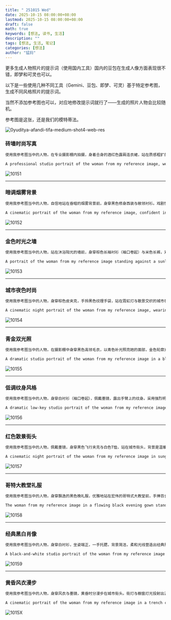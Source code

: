 ```yaml
---
title: " 251015 Wed"
date: 2025-10-15 08:00:00+08:00
lastmod: 2025-10-15 08:00:00+08:00
draft: false
math: true
keywords: [想法, 读书, 生活]
description: ""
tags: [想法, 生活, 笔记]
categories: [想法]
author: "猛犸"
---
```


更多生成人物照片的提示词（使用国内工具）国内的豆包在生成人像方面表现很不错，即梦和可灵也可以。

以下是一些使用几种不同工具（Gemini、豆包、即梦、可灵）基于特定参考图，生成不同风格照片的提示词。

当然不添加参考图也可以，对应地修改提示词就行了——生成的照片人物会比较随机。

参考图是这张，还是我们的模特蒂法。

![0yuditya-afandi-tifa-medium-shot4-web-res](https://1-1256632535.cos.ap-beijing.myqcloud.com/img/0yuditya-afandi-tifa-medium-shot4-web-res.jpg)

### 砖墙时尚写真

```markdown
使用我参考图当中的人物，在专业摄影棚内拍摄，身着合身的酒红色露肩连衣裙，站在质感粗犷的砖墙背景前。柔和而富有修饰感的灯光凸显她的五官，整体呈现杂志级时尚摄影风格。
```

```markdown
A professional studio portrait of the woman from my reference image, wearing a fitted burgundy off-shoulder dress, standing against a rustic brick wall background. Soft flattering light enhances her features, in an editorial fashion photography style.
```

![10151](https://1-1256632535.cos.ap-beijing.myqcloud.com/img/10151.png)

---

### 暗调烟雾背景

```markdown
使用我参考图当中的人物，自信地站在昏暗的烟雾背景前，身穿黑色修身西装与敞领衬衫。戏剧性且情绪化的灯光以柔和阴影勾勒她的面部轮廓，细节清晰、质感丰富，呈现高级影棚人像风格与浅景深效果。
```

```markdown
A cinematic portrait of the woman from my reference image, confident in a sleek black suit and open-collar shirt, standing against a dark smoky background. Dramatic moody lighting highlights her face with soft shadows, sharp detail, and rich contrast. Fine textures in fabric and skin, studio photography style, shallow depth of field.
```

![10152](https://1-1256632535.cos.ap-beijing.myqcloud.com/img/10152.png)

---

### 金色时光之墙

```markdown
使用我参考图当中的人物，站在沐浴阳光的墙前，身穿棕色长袖衬衫（袖口卷起）与米色长裤，双手插兜，腕间佩戴时尚腕表。温暖的金色时光光线在她的脸庞与墙面上投下柔和阴影，细节锐利，时尚摄影风格。
```

```markdown
A portrait of the woman from my reference image standing against a sunlit wall, wearing a brown button-down shirt with rolled sleeves and beige trousers, hands in pockets, stylish wristwatch visible. Warm golden-hour lighting casts soft shadows across her face and wall, sharp detail, fashion photography style.
```

![10153](https://1-1256632535.cos.ap-beijing.myqcloud.com/img/10153.png)

---

### 城市夜色时尚

```markdown
使用我参考图当中的人物，身穿棕色皮夹克，手拎黑色纹理手袋，站在霓虹灯与散景交织的城市夜街上。柔和定向的灯光照亮她的脸庞，与模糊的夜色背景形成对比。使用高速镜头拍摄，浅景深，展现都市夜生活氛围。
```

```markdown
A cinematic night portrait of the woman from my reference image, wearing a brown leather jacket and carrying a textured black purse, standing on a city street with neon lights and bokeh in the background. The lighting is soft and directional, highlighting her face against the dark, blurred background. Shot on a fast lens, shallow depth of field, urban nightlife mood.
```

![10154](https://1-1256632535.cos.ap-beijing.myqcloud.com/img/10154.png)

---

### 青金双光照

```markdown
使用我参考图当中的人物，在摄影棚中身穿黑色高领毛衣，以青色补光照亮她的面部，金色轮廓光映照她的发丝。黑色背景下形成电影感的戏剧性灯光，高对比度，细节锐利，边缘光柔和过渡。
```

```markdown
A dramatic studio portrait of the woman from my reference image in a black turtleneck, lit with teal fill light on her face and golden rim light illuminating her hair, against a black background. The cinematic lighting creates a moody, high-contrast look with sharp details and soft falloff.
```

![10155](https://1-1256632535.cos.ap-beijing.myqcloud.com/img/10155.png)

---

### 低调纹身风格

```markdown
使用我参考图当中的人物，身穿白衬衫（袖口卷起），佩戴墨镜，露出手臂上的纹身。采用强烈明暗对比（明暗对照法）的光线，深色背景，营造戏剧化的电影氛围。
```

```markdown
A dramatic low-key studio portrait of the woman from my reference image in a white shirt with rolled sleeves, sunglasses, and tattooed arms. Strong chiaroscuro lighting, dark background, cinematic mood.
```

![10156](https://1-1256632535.cos.ap-beijing.myqcloud.com/img/10156.png)

---

### 红色散景街头

```markdown
使用我参考图当中的人物，佩戴墨镜，身穿黑色飞行夹克与白色T恤，站在城市街头，背景是温暖的红色与橙色散景灯光。画面锐利、色调温暖，呈现都市夜生活美学。
```

```markdown
A cinematic night portrait of the woman from my reference image in sunglasses, a black bomber jacket, and a white T-shirt, standing on a city street with glowing red and orange bokeh lights behind her. Sharp focus, warm tones, urban nightlife aesthetic.
```

![10157](https://1-1256632535.cos.ap-beijing.myqcloud.com/img/10157.png)

---

### 哥特大教堂礼服

```markdown
使用我参考图当中的人物，身穿飘逸的黑色晚礼服，优雅地站在宏伟的哥特式大教堂前，手捧百合花，长发随风飘扬。强烈的阳光与镜头光晕照亮石质建筑，画面充满戏剧张力。
```

```markdown
The woman from my reference image in a flowing black evening gown stands gracefully in front of a grand gothic cathedral, holding a bouquet of lilies, her hair blowing in the wind, with dramatic sunlight and lens flare illuminating the stone architecture.
```

![10158](https://1-1256632535.cos.ap-beijing.myqcloud.com/img/10158.png)

---

### 经典黑白肖像

```markdown
使用我参考图当中的人物，身穿白衬衫，坐姿端正，一手托腮，背景简洁，柔和光线营造出经典黑白人像氛围。
```

```markdown
A black-and-white studio portrait of the woman from my reference image in a white shirt, sitting with her hand under her chin, minimal background, soft lighting.
```

![10159](https://1-1256632535.cos.ap-beijing.myqcloud.com/img/10159.png)

---

### 黄昏风衣漫步

```markdown
使用我参考图当中的人物，身穿风衣与墨镜，黄昏时分漫步在城市街头。街灯与橱窗灯光投射出温暖的金色光晕与柔和散景，画面充满电影感。
```

```markdown
A cinematic portrait of the woman from my reference image in a trench coat and sunglasses walking on a city street at dusk, with warm golden lights and soft bokeh.
```

![1015X](https://1-1256632535.cos.ap-beijing.myqcloud.com/img/1015X.png)
